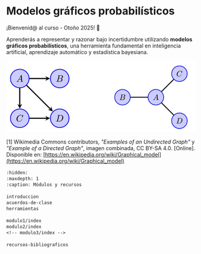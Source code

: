 # Modelos gráficos probabilísticos

¡Bienvenid@ al curso - Otoño 2025! 👋

Aprenderás a representar y razonar bajo incertidumbre utilizando **modelos gráficos probabilísticos**, una herramienta fundamental en inteligencia artificial, aprendizaje automático y estadística bayesiana.

![](../source/images/integrada-r.png)

[1] Wikimedia Commons contributors, _"Examples of an Undirected Graph"_ y _"Example of a Directed Graph"_, imagen combinada, CC BY-SA 4.0. [Online]. Disponible en: [https://en.wikipedia.org/wiki/Graphical_model](https://en.wikipedia.org/wiki/Graphical_model)

```{toctree}
:hidden:
:maxdepth: 1
:caption: Módulos y recursos

introduccion
acuerdos-de-clase
herramientas

modulo1/index
modulo2/index
<!-- modulo3/index -->

recursos-bibliograficos
```
